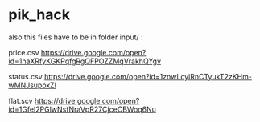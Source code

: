 # pik_hack

also this files have to be in folder input/ :

price.csv https://drive.google.com/open?id=1naXRfyKGKPqfgRgQFPOZZMqVrakhQYgv

status.csv https://drive.google.com/open?id=1znwLcyiRnCTyukT2zKHm-wMNJsupoxZl

flat.scv https://drive.google.com/open?id=1GfeI2PGlwNsfNraVpR27CjceCBWoq6Nu
